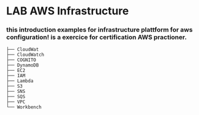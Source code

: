 # LAB AWS Infrastructure 

### this introduction examples for infrastructure plattform for aws configuration! is a exercice for certification AWS practioner.

```
├── CloudWat
├── CloudWatch
├── COGNITO
├── DynamoDB
├── EC2
├── IAM
├── Lambda
├── S3
├── SNS
├── SQS
├── VPC
└── Workbench
```



